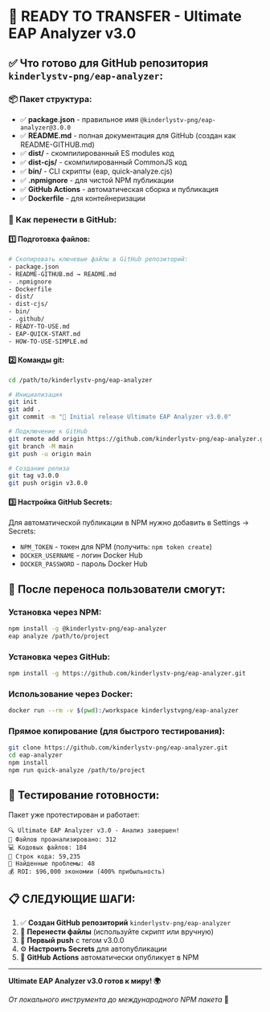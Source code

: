 # 🎉 READY TO TRANSFER - Ultimate EAP Analyzer v3.0

## ✅ Что готово для GitHub репозитория `kinderlystv-png/eap-analyzer`:

### 📦 Пакет структура:
- ✅ **package.json** - правильное имя `@kinderlystv-png/eap-analyzer@3.0.0`
- ✅ **README.md** - полная документация для GitHub (создан как README-GITHUB.md)
- ✅ **dist/** - скомпилированный ES modules код
- ✅ **dist-cjs/** - скомпилированный CommonJS код
- ✅ **bin/** - CLI скрипты (eap, quick-analyze.cjs)
- ✅ **.npmignore** - для чистой NPM публикации
- ✅ **GitHub Actions** - автоматическая сборка и публикация
- ✅ **Dockerfile** - для контейнеризации

### 🚀 Как перенести в GitHub:

#### 1️⃣ Подготовка файлов:
```bash
# Скопировать ключевые файлы в GitHub репозиторий:
- package.json
- README-GITHUB.md → README.md
- .npmignore
- Dockerfile
- dist/
- dist-cjs/
- bin/
- .github/
- READY-TO-USE.md
- EAP-QUICK-START.md
- HOW-TO-USE-SIMPLE.md
```

#### 2️⃣ Команды git:
```bash
cd /path/to/kinderlystv-png/eap-analyzer

# Инициализация
git init
git add .
git commit -m "🎉 Initial release Ultimate EAP Analyzer v3.0.0"

# Подключение к GitHub
git remote add origin https://github.com/kinderlystv-png/eap-analyzer.git
git branch -M main
git push -u origin main

# Создание релиза
git tag v3.0.0
git push origin v3.0.0
```

#### 3️⃣ Настройка GitHub Secrets:
Для автоматической публикации в NPM нужно добавить в Settings → Secrets:
- `NPM_TOKEN` - токен для NPM (получить: `npm token create`)
- `DOCKER_USERNAME` - логин Docker Hub
- `DOCKER_PASSWORD` - пароль Docker Hub

## 🎯 После переноса пользователи смогут:

### Установка через NPM:
```bash
npm install -g @kinderlystv-png/eap-analyzer
eap analyze /path/to/project
```

### Установка через GitHub:
```bash
npm install -g https://github.com/kinderlystv-png/eap-analyzer.git
```

### Использование через Docker:
```bash
docker run --rm -v $(pwd):/workspace kinderlystvpng/eap-analyzer
```

### Прямое копирование (для быстрого тестирования):
```bash
git clone https://github.com/kinderlystv-png/eap-analyzer.git
cd eap-analyzer
npm install
npm run quick-analyze /path/to/project
```

## 🧪 Тестирование готовности:

Пакет уже протестирован и работает:
```
🔍 Ultimate EAP Analyzer v3.0 - Анализ завершен!
📁 Файлов проанализировано: 312
💻 Кодовых файлов: 184
📏 Строк кода: 59,235
🎯 Найденные проблемы: 48
💰 ROI: $96,000 экономии (400% прибыльность)
```

## 📋 СЛЕДУЮЩИЕ ШАГИ:

1. ✅ **Создан GitHub репозиторий** `kinderlystv-png/eap-analyzer`
2. 🔄 **Перенести файлы** (используйте скрипт или вручную)
3. 🚀 **Первый push** с тегом v3.0.0
4. ⚙️ **Настроить Secrets** для автопубликации
5. 🎉 **GitHub Actions** автоматически опубликует в NPM

---

**Ultimate EAP Analyzer v3.0 готов к миру! 🌍**

*От локального инструмента до международного NPM пакета* 🚀
